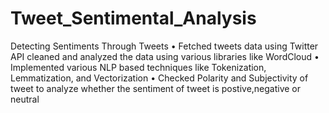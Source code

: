 # Tweet_Sentimental_Analysis
Detecting Sentiments Through Tweets 
• Fetched tweets data using Twitter API cleaned and analyzed the data using various libraries like WordCloud 
• Implemented various NLP based techniques like Tokenization, Lemmatization, and Vectorization 
• Checked Polarity and Subjectivity of tweet to analyze whether the sentiment of tweet is postive,negative or neutral
